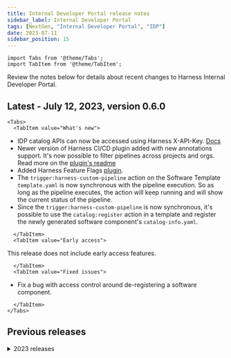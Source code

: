 ```yaml
---
title: Internal Developer Portal release notes
sidebar_label: Internal Developer Portal
tags: [NextGen, "Internal Developer Portal", "IDP"]
date: 2023-07-11
sidebar_position: 15
---
```


```mdx-code-block
import Tabs from '@theme/Tabs';
import TabItem from '@theme/TabItem';
```

Review the notes below for details about recent changes to Harness Internal Developer Portal.

## Latest - July 12, 2023, version 0.6.0

```mdx-code-block
<Tabs>
  <TabItem value="What's new">
```

- IDP catalog APIs can now be accessed using Harness X-API-Key. [Docs](/docs/internal-developer-portal/features/software-catalog#api-access)
- Newer version of Harness CI/CD plugin added with new annotations support. It's now possible to filter pipelines across projects and orgs. Read more on the [plugin's readme](https://github.com/harness/backstage-plugins/tree/main/plugins/harness-ci-cd)
- Added Harness Feature Flags [plugin](https://github.com/harness/backstage-plugins/tree/main/plugins/harness-feature-flags).
- The `trigger:harness-custom-pipeline` action on the Software Template `template.yaml` is now synchronous with the pipeline execution. So as long as the pipeline executes, the action will keep running and will show the current status of the pipeline.
- Since the `trigger:harness-custom-pipeline` is now synchronous, it's possible to use the `catalog:register` action in a template and register the newly generated software component's `catalog-info.yaml`.

```mdx-code-block
  </TabItem>
  <TabItem value="Early access">
```

This release does not include early access features.

```mdx-code-block
  </TabItem>
  <TabItem value="Fixed issues">
```

- Fix a bug with access control around de-registering a software component.

```mdx-code-block
  </TabItem>
</Tabs>
```

## Previous releases

<details>
<summary>2023 releases</summary>

#### June 27, 2023, version 0.5.0

##### What's new

- Backstage version has been upgraded to [1.14](https://backstage.io/docs/releases/v1.14.0).
- New GitHub based plugins available - [GitHub actions](https://github.com/backstage/backstage/tree/master/plugins/github-actions), [GitHub Insights](https://github.com/RoadieHQ/roadie-backstage-plugins/tree/main/plugins/frontend/backstage-plugin-github-insights), [GitHub Pull requests](https://github.com/RoadieHQ/roadie-backstage-plugins/tree/main/plugins/frontend/backstage-plugin-github-pull-requests)
- Support for GitHub and Google OAuth apps added. You can configure a GitHub or Google OAuth app in the IDP Admin view which is used by the GitHub based plugins to use the logged-in user's credentials to make API requests.
- Support for a URL allow list added. In case of reading API definitions in your `catalog-info.yaml` from a host other than your git provider, you can allow the URL to be read from other domains.

##### Early access

This release does not include early access features.

##### Fixed issues

- System improvements to make the IDP module onboarding faster.

</details>
